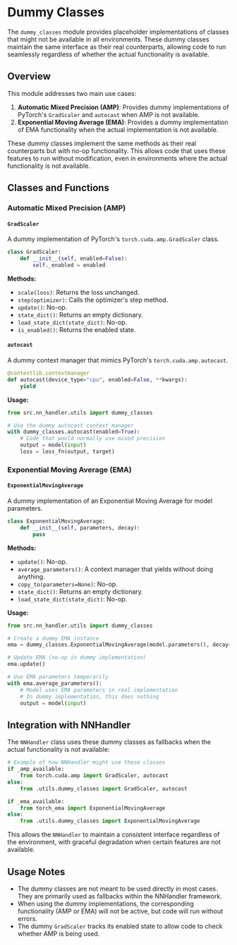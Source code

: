 # Dummy Classes

The `dummy_classes` module provides placeholder implementations of classes that might not be available in all environments. These dummy classes maintain the same interface as their real counterparts, allowing code to run seamlessly regardless of whether the actual functionality is available.

## Overview

This module addresses two main use cases:

1. **Automatic Mixed Precision (AMP)**: Provides dummy implementations of PyTorch's `GradScaler` and `autocast` when AMP is not available.
2. **Exponential Moving Average (EMA)**: Provides a dummy implementation of EMA functionality when the actual implementation is not available.

These dummy classes implement the same methods as their real counterparts but with no-op functionality. This allows code that uses these features to run without modification, even in environments where the actual functionality is not available.

## Classes and Functions

### Automatic Mixed Precision (AMP)

#### `GradScaler`

A dummy implementation of PyTorch's `torch.cuda.amp.GradScaler` class.

```python
class GradScaler:
    def __init__(self, enabled=False):
        self._enabled = enabled
```

**Methods:**
- `scale(loss)`: Returns the loss unchanged.
- `step(optimizer)`: Calls the optimizer's step method.
- `update()`: No-op.
- `state_dict()`: Returns an empty dictionary.
- `load_state_dict(state_dict)`: No-op.
- `is_enabled()`: Returns the enabled state.

#### `autocast`

A dummy context manager that mimics PyTorch's `torch.cuda.amp.autocast`.

```python
@contextlib.contextmanager
def autocast(device_type="cpu", enabled=False, **kwargs):
    yield
```

**Usage:**
```python
from src.nn_handler.utils import dummy_classes

# Use the dummy autocast context manager
with dummy_classes.autocast(enabled=True):
    # Code that would normally use mixed precision
    output = model(input)
    loss = loss_fn(output, target)
```

### Exponential Moving Average (EMA)

#### `ExponentialMovingAverage`

A dummy implementation of an Exponential Moving Average for model parameters.

```python
class ExponentialMovingAverage:
    def __init__(self, parameters, decay):
        pass
```

**Methods:**
- `update()`: No-op.
- `average_parameters()`: A context manager that yields without doing anything.
- `copy_to(parameters=None)`: No-op.
- `state_dict()`: Returns an empty dictionary.
- `load_state_dict(state_dict)`: No-op.

**Usage:**
```python
from src.nn_handler.utils import dummy_classes

# Create a dummy EMA instance
ema = dummy_classes.ExponentialMovingAverage(model.parameters(), decay=0.999)

# Update EMA (no-op in dummy implementation)
ema.update()

# Use EMA parameters temporarily
with ema.average_parameters():
    # Model uses EMA parameters in real implementation
    # In dummy implementation, this does nothing
    output = model(input)
```

## Integration with NNHandler

The `NNHandler` class uses these dummy classes as fallbacks when the actual functionality is not available:

```python
# Example of how NNHandler might use these classes
if _amp_available:
    from torch.cuda.amp import GradScaler, autocast
else:
    from .utils.dummy_classes import GradScaler, autocast

if _ema_available:
    from torch_ema import ExponentialMovingAverage
else:
    from .utils.dummy_classes import ExponentialMovingAverage
```

This allows the `NNHandler` to maintain a consistent interface regardless of the environment, with graceful degradation when certain features are not available.

## Usage Notes

- The dummy classes are not meant to be used directly in most cases. They are primarily used as fallbacks within the NNHandler framework.
- When using the dummy implementations, the corresponding functionality (AMP or EMA) will not be active, but code will run without errors.
- The dummy `GradScaler` tracks its enabled state to allow code to check whether AMP is being used.